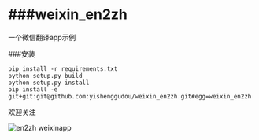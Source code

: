 ###weixin_en2zh
============

一个微信翻译app示例

###安装

```shell
pip install -r requirements.txt
python setup.py build
python setup.py install
pip install -e git+git:git@github.com:yishenggudou/weixin_en2zh.git#egg=weixin_en2zh
```


欢迎关注


![en2zh weixinapp](http://commondatastorage.googleapis.com/haibo/qrcode_for_gh_0bd07407d9f6_860.jpg "en2zh")

